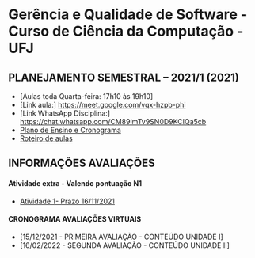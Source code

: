 # Gerência e Qualidade de Software - Curso de Ciência da Computação - UFJ

## PLANEJAMENTO SEMESTRAL – 2021/1 (2021)

- [Aulas toda Quarta-feira: 17h10 às 19h10]
- [Link aula:] https://meet.google.com/vqx-hzpb-phi
- [Link WhatsApp Disciplina:] https://chat.whatsapp.com/CM89lmTv9SN0D9KCIQa5cb
- [Plano de Ensino e Cronograma](documentos/plano_ensino_remoto_gerencia_2021_1_assinado.pdf)
- [Roteiro de aulas](documentos/roteiro.md)


##  INFORMAÇÕES AVALIAÇÕES

####  Atividade extra - Valendo pontuação N1 

- [Atividade 1- Prazo 16/11/2021](https://forms.gle/GmDYhQtLE9YpNyAD6)

####  CRONOGRAMA AVALIAÇÕES VIRTUAIS

- [15/12/2021 - PRIMEIRA AVALIAÇÃO - CONTEÚDO UNIDADE I]
- [16/02/2022 - SEGUNDA AVALIAÇÃO - CONTEÚDO UNIDADE II]
